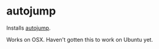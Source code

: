 autojump
========

Installs [autojump](https://github.com/joelthelion/autojump).

Works on OSX. Haven't gotten this to work on Ubuntu yet.
